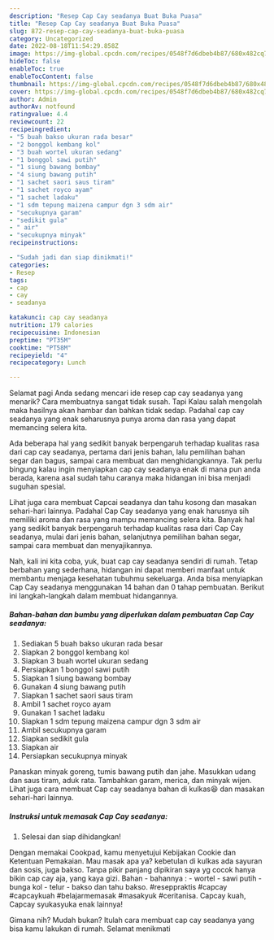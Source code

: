 ```yaml
---
description: "Resep Cap Cay seadanya Buat Buka Puasa"
title: "Resep Cap Cay seadanya Buat Buka Puasa"
slug: 872-resep-cap-cay-seadanya-buat-buka-puasa
category: Uncategorized
date: 2022-08-18T11:54:29.858Z
image: https://img-global.cpcdn.com/recipes/0548f7d6dbeb4b87/680x482cq70/cap-cay-seadanya-foto-resep-utama.jpg
hideToc: false
enableToc: true
enableTocContent: false
thumbnail: https://img-global.cpcdn.com/recipes/0548f7d6dbeb4b87/680x482cq70/cap-cay-seadanya-foto-resep-utama.jpg
cover: https://img-global.cpcdn.com/recipes/0548f7d6dbeb4b87/680x482cq70/cap-cay-seadanya-foto-resep-utama.jpg
author: Admin
authorAv: notfound
ratingvalue: 4.4
reviewcount: 22
recipeingredient:
- "5 buah bakso ukuran rada besar"
- "2 bonggol kembang kol"
- "3 buah wortel ukuran sedang"
- "1 bonggol sawi putih"
- "1 siung bawang bombay"
- "4 siung bawang putih"
- "1 sachet saori saus tiram"
- "1 sachet royco ayam"
- "1 sachet ladaku"
- "1 sdm tepung maizena campur dgn 3 sdm air"
- "secukupnya garam"
- "sedikit gula"
- " air"
- "secukupnya minyak"
recipeinstructions:

- "Sudah jadi dan siap dinikmati!"
categories:
- Resep
tags:
- cap
- cay
- seadanya

katakunci: cap cay seadanya 
nutrition: 179 calories
recipecuisine: Indonesian
preptime: "PT35M"
cooktime: "PT58M"
recipeyield: "4"
recipecategory: Lunch

---
```



Selamat pagi Anda sedang mencari ide resep cap cay seadanya yang menarik? Cara membuatnya sangat tidak susah. Tapi Kalau salah mengolah maka hasilnya akan hambar dan bahkan tidak sedap. Padahal cap cay seadanya yang enak seharusnya punya aroma dan rasa yang dapat memancing selera kita.


Ada beberapa hal yang sedikit banyak berpengaruh terhadap kualitas rasa dari cap cay seadanya, pertama dari jenis bahan, lalu pemilihan bahan segar dan bagus, sampai cara membuat dan menghidangkannya. Tak perlu bingung kalau ingin menyiapkan cap cay seadanya enak di mana pun anda berada, karena asal sudah tahu caranya maka hidangan ini bisa menjadi suguhan spesial.

Lihat juga cara membuat Capcai seadanya dan tahu kosong dan masakan sehari-hari lainnya. Padahal Cap Cay seadanya yang enak harusnya sih memiliki aroma dan rasa yang mampu memancing selera kita. Banyak hal yang sedikit banyak berpengaruh terhadap kualitas rasa dari Cap Cay seadanya, mulai dari jenis bahan, selanjutnya pemilihan bahan segar, sampai cara membuat dan menyajikannya.


Nah, kali ini kita coba, yuk, buat cap cay seadanya sendiri di rumah. Tetap berbahan yang sederhana, hidangan ini dapat memberi manfaat untuk membantu menjaga kesehatan tubuhmu sekeluarga. Anda bisa menyiapkan Cap Cay seadanya menggunakan 14 bahan dan 0 tahap pembuatan. Berikut ini langkah-langkah dalam membuat hidangannya.

<!--inarticleads1-->

##### Bahan-bahan dan bumbu yang diperlukan dalam pembuatan Cap Cay seadanya:

1. Sediakan 5 buah bakso ukuran rada besar
1. Siapkan 2 bonggol kembang kol
1. Siapkan 3 buah wortel ukuran sedang
1. Persiapkan 1 bonggol sawi putih
1. Siapkan 1 siung bawang bombay
1. Gunakan 4 siung bawang putih
1. Siapkan 1 sachet saori saus tiram
1. Ambil 1 sachet royco ayam
1. Gunakan 1 sachet ladaku
1. Siapkan 1 sdm tepung maizena campur dgn 3 sdm air
1. Ambil secukupnya garam
1. Siapkan sedikit gula
1. Siapkan  air
1. Persiapkan secukupnya minyak


Panaskan minyak goreng, tumis bawang putih dan jahe. Masukkan udang dan saus tiram, aduk rata. Tambahkan garam, merica, dan minyak wijen. Lihat juga cara membuat Cap cay seadanya bahan di kulkas😆 dan masakan sehari-hari lainnya. 

<!--inarticleads2-->

##### Instruksi untuk memasak Cap Cay seadanya:


1. Selesai dan siap dihidangkan!

Dengan memakai Cookpad, kamu menyetujui Kebijakan Cookie dan Ketentuan Pemakaian. Mau masak apa ya? kebetulan di kulkas ada sayuran dan sosis, juga bakso. Tanpa pikir panjang dipikiran saya yg cocok hanya bikin cap cay aja, yang kaya gizi. Bahan - bahannya : - wortel - sawi putih - bunga kol - telur - bakso dan tahu bakso. #reseppraktis #capcay #capcaykuah #belajarmemasak #masakyuk #ceritanisa. Capcay kuah, Capcay syukasyuka enak lainnya! 

Gimana nih? Mudah bukan? Itulah cara membuat cap cay seadanya yang bisa kamu lakukan di rumah. Selamat menikmati
